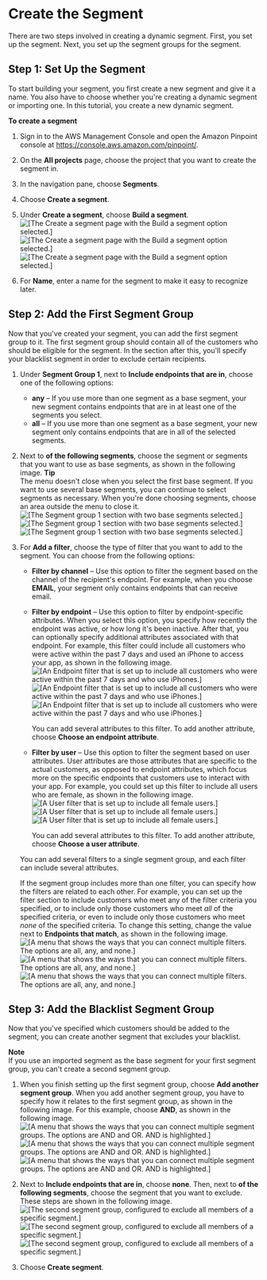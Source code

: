 # Create the Segment<a name="tutorials-create-a-segment-build"></a>

There are two steps involved in creating a dynamic segment\. First, you set up the segment\. Next, you set up the segment groups for the segment\.

## Step 1: Set Up the Segment<a name="tutorials-create-a-segment-build-step-1"></a>

To start building your segment, you first create a new segment and give it a name\. You also have to choose whether you're creating a dynamic segment or importing one\. In this tutorial, you create a new dynamic segment\.

**To create a segment**

1. Sign in to the AWS Management Console and open the Amazon Pinpoint console at [https://console\.aws\.amazon\.com/pinpoint/](https://console.aws.amazon.com/pinpoint/)\.

1. On the **All projects** page, choose the project that you want to create the segment in\.

1. In the navigation pane, choose **Segments**\.

1. Choose **Create a segment**\.

1. Under **Create a segment**, choose **Build a segment**\.  
![\[The Create a segment page with the Build a segment option selected.\]](http://docs.aws.amazon.com/pinpoint/latest/userguide/images/segments_build.png)![\[The Create a segment page with the Build a segment option selected.\]](http://docs.aws.amazon.com/pinpoint/latest/userguide/)![\[The Create a segment page with the Build a segment option selected.\]](http://docs.aws.amazon.com/pinpoint/latest/userguide/)

1. For **Name**, enter a name for the segment to make it easy to recognize later\.

## Step 2: Add the First Segment Group<a name="segment-building-procedure-step-2"></a>

Now that you've created your segment, you can add the first segment group to it\. The first segment group should contain all of the customers who should be eligible for the segment\. In the section after this, you'll specify your blacklist segment in order to exclude certain recipients\.

1. Under **Segment Group 1**, next to **Include endpoints that are in**, choose one of the following options:
   + **any** – If you use more than one segment as a base segment, your new segment contains endpoints that are in at least one of the segments you select\.
   + **all** – If you use more than one segment as a base segment, your new segment only contains endpoints that are in all of the selected segments\.

1. Next to **of the following segments**, choose the segment or segments that you want to use as base segments, as shown in the following image\.
**Tip**  
The menu doesn't close when you select the first base segment\. If you want to use several base segments, you can continue to select segments as necessary\. When you're done choosing segments, choose an area outside the menu to close it\.  
![\[The Segment group 1 section with two base segments selected.\]](http://docs.aws.amazon.com/pinpoint/latest/userguide/images/segments_groups.png)![\[The Segment group 1 section with two base segments selected.\]](http://docs.aws.amazon.com/pinpoint/latest/userguide/)![\[The Segment group 1 section with two base segments selected.\]](http://docs.aws.amazon.com/pinpoint/latest/userguide/)

1. For **Add a filter**, choose the type of filter that you want to add to the segment\. You can choose from the following options:
   + **Filter by channel** – Use this option to filter the segment based on the channel of the recipient's endpoint\. For example, when you choose **EMAIL**, your segment only contains endpoints that can receive email\.
   + **Filter by endpoint** – Use this option to filter by endpoint\-specific attributes\. When you select this option, you specify how recently the endpoint was active, or how long it's been inactive\. After that, you can optionally specify additional attributes associated with that endpoint\. For example, this filter could include all customers who were active within the past 7 days and used an iPhone to access your app, as shown in the following image\.  
![\[An Endpoint filter that is set up to include all customers who were active within the past 7 days and who use iPhones.\]](http://docs.aws.amazon.com/pinpoint/latest/userguide/images/segments_filter_endpoint.png)![\[An Endpoint filter that is set up to include all customers who were active within the past 7 days and who use iPhones.\]](http://docs.aws.amazon.com/pinpoint/latest/userguide/)![\[An Endpoint filter that is set up to include all customers who were active within the past 7 days and who use iPhones.\]](http://docs.aws.amazon.com/pinpoint/latest/userguide/)

     You can add several attributes to this filter\. To add another attribute, choose **Choose an endpoint attribute**\.
   + **Filter by user** – Use this option to filter the segment based on user attributes\. User attributes are those attributes that are specific to the actual customers, as opposed to endpoint attributes, which focus more on the specific endpoints that customers use to interact with your app\. For example, you could set up this filter to include all users who are female, as shown in the following image\.  
![\[A User filter that is set up to include all female users.\]](http://docs.aws.amazon.com/pinpoint/latest/userguide/images/segments_filter_user.png)![\[A User filter that is set up to include all female users.\]](http://docs.aws.amazon.com/pinpoint/latest/userguide/)![\[A User filter that is set up to include all female users.\]](http://docs.aws.amazon.com/pinpoint/latest/userguide/)

     You can add several attributes to this filter\. To add another attribute, choose **Choose a user attribute**\. 

   You can add several filters to a single segment group, and each filter can include several attributes\.

   If the segment group includes more than one filter, you can specify how the filters are related to each other\. For example, you can set up the filter section to include customers who meet any of the filter criteria you specified, or to include only those customers who meet *all* of the specified criteria, or even to include only those customers who meet *none* of the specified criteria\. To change this setting, change the value next to **Endpoints that match**, as shown in the following image\.  
![\[A menu that shows the ways that you can connect multiple filters. The options are all, any, and none.\]](http://docs.aws.amazon.com/pinpoint/latest/userguide/images/segments_filter_logic.png)![\[A menu that shows the ways that you can connect multiple filters. The options are all, any, and none.\]](http://docs.aws.amazon.com/pinpoint/latest/userguide/)![\[A menu that shows the ways that you can connect multiple filters. The options are all, any, and none.\]](http://docs.aws.amazon.com/pinpoint/latest/userguide/)

## Step 3: Add the Blacklist Segment Group<a name="segment-building-procedure-step-3"></a>

Now that you've specified which customers should be added to the segment, you can create another segment that excludes your blacklist\.

**Note**  
If you use an imported segment as the base segment for your first segment group, you can't create a second segment group\.

1. When you finish setting up the first segment group, choose **Add another segment group**\. When you add another segment group, you have to specify how it relates to the first segment group, as shown in the following image\. For this example, choose **AND**, as shown in the following image\.  
![\[A menu that shows the ways that you can connect multiple segment groups. The options are AND and OR. AND is highlighted.\]](http://docs.aws.amazon.com/pinpoint/latest/userguide/images/segments_groups_logic.png)![\[A menu that shows the ways that you can connect multiple segment groups. The options are AND and OR. AND is highlighted.\]](http://docs.aws.amazon.com/pinpoint/latest/userguide/)![\[A menu that shows the ways that you can connect multiple segment groups. The options are AND and OR. AND is highlighted.\]](http://docs.aws.amazon.com/pinpoint/latest/userguide/)

1. Next to **Include endpoints that are in**, choose **none**\. Then, next to **of the following segments**, choose the segment that you want to exclude\. These steps are shown in the following image\.  
![\[The second segment group, configured to exclude all members of a specific segment.\]](http://docs.aws.amazon.com/pinpoint/latest/userguide/images/segments_blacklist_exclude.png)![\[The second segment group, configured to exclude all members of a specific segment.\]](http://docs.aws.amazon.com/pinpoint/latest/userguide/)![\[The second segment group, configured to exclude all members of a specific segment.\]](http://docs.aws.amazon.com/pinpoint/latest/userguide/)

1. Choose **Create segment**\.